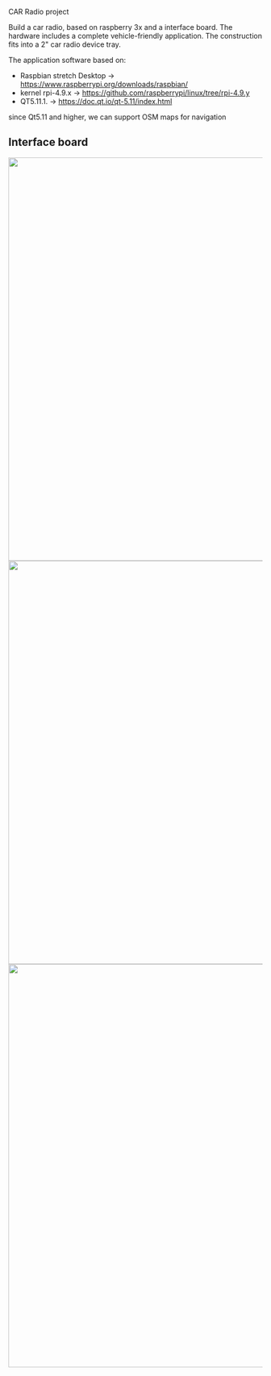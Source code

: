 CAR Radio project

Build a car radio, based on raspberry 3x and a interface board.
The hardware includes a complete vehicle-friendly application.
The construction fits into a 2" car radio device tray.

The application software based on:
- Raspbian stretch Desktop -> https://www.raspberrypi.org/downloads/raspbian/
- kernel rpi-4.9.x -> https://github.com/raspberrypi/linux/tree/rpi-4.9.y
- QT5.11.1.                -> https://doc.qt.io/qt-5.11/index.html

since Qt5.11 and higher, we can support OSM maps for navigation

Interface board
------------------------
<img width="800" src="https://github.com/hj-arlt/rpi3-car-radio/tree/master/pictures/IMG_20171130_184029.png">

<img width="800" src="https://github.com/hj-arlt/rpi3-car-radio/tree/master/pictures/IMG_20171130_183857.png">

<img width="800" src="https://github.com/hj-arlt/rpi3-car-radio/tree/master/pictures/IMG_20171130_183708.png">

